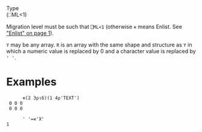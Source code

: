 <div class="heading">
  <div class="name">Type</div>
  <div class="command">(⎕ML<1)</div>
</div>

Migration level must be such that `⎕ML<1` (otherwise `∊` means Enlist. See ["Enlist" on page 1](/enlist.md#Enlist)).

`Y` may be any array.  `R` is an array with the same shape and structure as `Y` in which a numeric value is replaced by 0 and a character value is replaced by `' '`.

# Examples
```apl
      ∊(2 3⍴⍳6)(1 4⍴'TEXT')
 0 0 0
 0 0 0
 
      ' '=∊'X'
1
```
